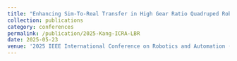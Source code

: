 ```yaml
---
title: "Enhancing Sim-To-Real Transfer in High Gear Ratio Quadruped Robot Via Short-Term Temporal Information"
collection: publications
category: conferences
permalink: /publication/2025-Kang-ICRA-LBR
date: 2025-05-23
venue: '2025 IEEE International Conference on Robotics and Automation (ICRA)'
---
```


